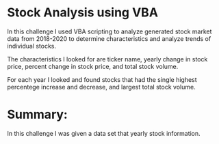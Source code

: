 # Stock Analysis using VBA

In this challenge I used VBA scripting to analyze generated stock market data from 2018-2020 to determine characteristics and analyze trends of individual stocks.

The characteristics I looked for are ticker name, yearly change in stock price, percent change in stock price, and total stock volume.

For each year I looked and found stocks that had the single highest percentege increase and decrease, and largest total stock volume.


# Summary:

In this challenge I was given a data set that yearly stock information.

